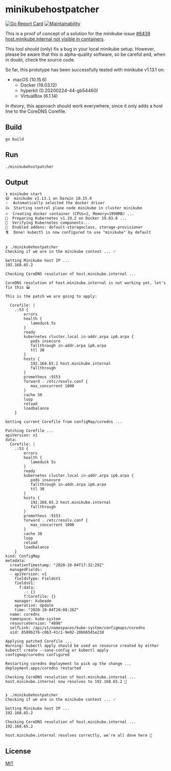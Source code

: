# minikubehostpatcher

[![Go Report Card](https://goreportcard.com/badge/github.com/patrickhoefler/minikubehostpatcher)](https://goreportcard.com/report/github.com/patrickhoefler/minikubehostpatcher)
[![Maintainability](https://api.codeclimate.com/v1/badges/af9c56e5eb950771cc56/maintainability)](https://codeclimate.com/github/patrickhoefler/minikubehostpatcher/maintainability)

This is a proof of concept of a solution for the minikube issue [#8439 host.minikube.internal not visible in containers](https://github.com/kubernetes/minikube/issues/8439).

This tool _should_ (only) fix a bug in your local minikube setup. However, please be aware that this is alpha-quality software, so be careful and, when in doubt, check the source code.

So far, this prototype has been successfully tested with minikube v1.13.1 on:

- macOS (10.15.6)
  - Docker (19.03.12)
  - hyperkit (0.20200224-44-gb54460)
  - VirtualBox (6.1.14)

_In theory_, this approach should work everywhere, since it only adds a host line to the CoreDNS Corefile.

## Build

`go build`

## Run

`./minikubehostpatcher`

## Output

```text
❯ minikube start
😄  minikube v1.13.1 on Darwin 10.15.6
✨  Automatically selected the docker driver
👍  Starting control plane node minikube in cluster minikube
🔥  Creating docker container (CPUs=2, Memory=1990MB) ...
🐳  Preparing Kubernetes v1.19.2 on Docker 19.03.8 ...
🔎  Verifying Kubernetes components...
🌟  Enabled addons: default-storageclass, storage-provisioner
🏄  Done! kubectl is now configured to use "minikube" by default


❯ ./minikubehostpatcher
Checking if we are in the minikube context ... ✅

Getting Minikube host IP ...
192.168.65.2

Checking CoreDNS resolution of host.minikube.internal ...

CoreDNS resolution of host.minikube.internal is not working yet, let's fix this 😀

This is the patch we are going to apply:

  Corefile: |
    .:53 {
        errors
        health {
           lameduck 5s
        }
        ready
        kubernetes cluster.local in-addr.arpa ip6.arpa {
           pods insecure
           fallthrough in-addr.arpa ip6.arpa
           ttl 30
        }
        hosts {
           192.168.65.2 host.minikube.internal
           fallthrough
        }
        prometheus :9153
        forward . /etc/resolv.conf {
           max_concurrent 1000
        }
        cache 30
        loop
        reload
        loadbalance
    }

Getting current Corefile from configMap/coredns ...

Patching Corefile ...
apiVersion: v1
data:
  Corefile: |
    .:53 {
        errors
        health {
           lameduck 5s
        }
        ready
        kubernetes cluster.local in-addr.arpa ip6.arpa {
           pods insecure
           fallthrough in-addr.arpa ip6.arpa
           ttl 30
        }
        hosts {
           192.168.65.2 host.minikube.internal
           fallthrough
        }
        prometheus :9153
        forward . /etc/resolv.conf {
           max_concurrent 1000
        }
        cache 30
        loop
        reload
        loadbalance
    }
kind: ConfigMap
metadata:
  creationTimestamp: "2020-10-04T17:32:29Z"
  managedFields:
  - apiVersion: v1
    fieldsType: FieldsV1
    fieldsV1:
      f:data:
        .: {}
        f:Corefile: {}
    manager: kubeadm
    operation: Update
    time: "2020-10-04T20:08:26Z"
  name: coredns
  namespace: kube-system
  resourceVersion: "4098"
  selfLink: /api/v1/namespaces/kube-system/configmaps/coredns
  uid: 8589b276-c0b3-41c1-9e02-20bb65d1e23d

Applying patched Corefile ...
Warning: kubectl apply should be used on resource created by either kubectl create --save-config or kubectl apply
configmap/coredns configured

Restarting coredns deployment to pick up the change ...
deployment.apps/coredns restarted

Checking CoreDNS resolution of host.minikube.internal ...
host.minikube.internal now resolves to 192.168.65.2 🙂


❯ ./minikubehostpatcher
Checking if we are in the minikube context ... ✅

Getting Minikube host IP ...
192.168.65.2

Checking CoreDNS resolution of host.minikube.internal ...
192.168.65.2

host.minikube.internal resolves correctly, we're all done here 🙂
```

## License

[MIT](https://github.com/patrickhoefler/minikubehostpatcher/blob/main/LICENSE)
